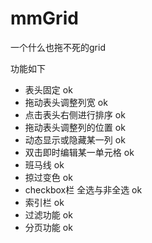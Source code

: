 mmGrid
======

一个什么也拖不死的grid


功能如下
<ul>
<li>表头固定  ok</li>
<li>拖动表头调整列宽 ok </li>
<li>点击表头右侧进行排序 ok </li>
<li>拖动表头调整列的位置 ok</li>
<li>动态显示或隐藏某一列 ok </li>
<li>双击即时编辑某一单元格 ok </li>
<li>班马线 ok </li>
<li>掠过变色 ok </li>
<li>checkbox栏 全选与非全选 ok </li>
<li>索引栏 ok </li>
<li>过滤功能 ok</li>
<li>分页功能 ok</li>
</ul>
